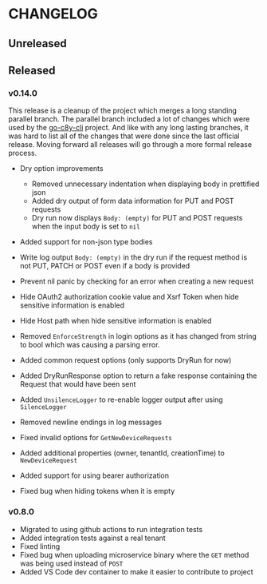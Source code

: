 # CHANGELOG

## Unreleased

## Released

### v0.14.0

This release is a cleanup of the project which merges a long standing parallel branch. The parallel branch included a lot of changes which were used by the [go-c8y-cli](https://github.com/reubenmiller/go-c8y-cli) project. And like with any long lasting branches, it was hard to list all of the changes that were done since the last official release. Moving forward all releases will go through a more formal release process.

* Dry option improvements
    * Removed unnecessary indentation when displaying body in prettified json
    * Added dry output of form data information for PUT and POST requests
    * Dry run now displays `Body: (empty)` for PUT and POST requests when the input body is set to `nil`

* Added support for non-json type bodies

* Write log output `Body: (empty)` in the dry run if the request method is not PUT, PATCH or POST even if a body is provided

* Prevent nil panic by checking for an error when creating a new request

* Hide OAuth2 authorization cookie value and Xsrf Token when hide sensitive information is enabled
* Hide Host path when hide sensitive information is enabled
* Removed `EnforceStrength` in login options as it has changed from string to bool which was causing a parsing error.
* Added common request options (only supports DryRun for now)
* Added DryRunResponse option to return a fake response containing the Request that would have been sent
* Added `UnsilenceLogger` to re-enable logger output after using `SilenceLogger`
* Removed newline endings in log messages
* Fixed invalid options for `GetNewDeviceRequests`
* Added additional properties (owner, tenantId, creationTime) to `NewDeviceRequest`
* Added support for using bearer authorization
* Fixed bug when hiding tokens when it is empty

### v0.8.0

* Migrated to using github actions to run integration tests
* Added integration tests against a real tenant
* Fixed linting
* Fixed bug when uploading microservice binary where the `GET` method was being used instead of `POST`
* Added VS Code dev container to make it easier to contribute to project
